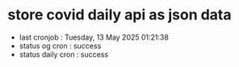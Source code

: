 # store covid daily api as json data

- last cronjob : Tuesday, 13 May 2025 01:21:38
- status og cron : success
- status daily cron : success
      
      